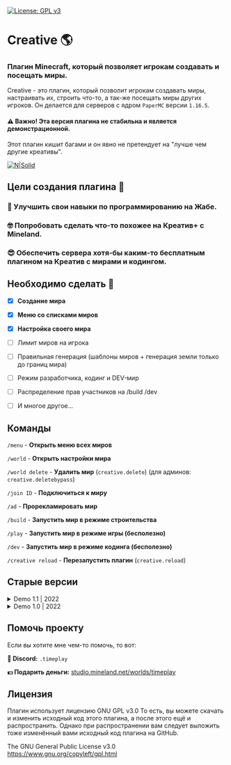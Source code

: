 [![License: GPL v3](https://img.shields.io/badge/License-GPLv3-blue.svg)](https://www.gnu.org/licenses/gpl-3.0)

# Creative 🌎
### Плагин Minecraft, который позволяет игрокам создавать и посещать миры.

Creative - это плагин, который позволит игрокам создавать миры, настраивать их, строить что-то, а так-же посещать миры других игроков. Он делается для серверов с ядром `PaperMC` версии `1.16.5`.

#### ⚠️ Важно! Эта версия плагина не стабильна и является демонстрационной.
Этот плагин кишит багами и он явно не претендует на "лучше чем другие креативы".

[![N|Solid](https://media.discordapp.net/attachments/310217885203300358/1050849486886408212/image.png)](https://media.discordapp.net/attachments/310217885203300358/1050849486886408212/image.png)

## Цели создания плагина 🤔

### 🐸 Улучшить свои навыки по программированию на Жабе.

### 🤓 Попробовать сделать что-то похожее на Креатив+ с Mineland.

### 😎 Обеспечить сервера хотя-бы каким-то бесплатным плагином на Креатив с мирами и кодингом.

## Необходимо сделать 📜

- [x] **Создание мира**

- [x] **Меню со списками миров**

- [x] **Настройка своего мира**

- [ ] Лимит миров на игрока

- [ ] Правильная генерация (шаблоны миров + генерация земли только до границ мира)

- [ ] Режим разработчика, кодинг и DEV-мир

- [ ] Распределение прав участников на /build /dev

- [ ] И многое другое...

## Команды

`/menu` - **Открыть меню всех миров**

`/world` - **Открыть настройки мира**

`/world delete` - **Удалить мир** (`creative.delete`) (для админов: `creative.deletebypass`)

`/join ID` - **Подключиться к миру**

`/ad` - **Прорекламировать мир**

`/build` - **Запустить мир в режиме строительства**

`/play` - **Запустить мир в режиме игры (бесполезно)**

`/dev` - **Запустить мир в режиме кодинга (бесполезно)**

`/creative reload` - **Перезапустить плагин** (`creative.reload`)

## Старые версии

<details>
  <summary> Demo 1.1 | 2022 </summary>
  - Добавлен креатив-чат /cc (/cc on, /cc off)

  - Добавлено создание файлов миров. Файлы конфига миров хранятся в plugins/CreativeCoding/worlds/айдимира.yml
  Файл содержит в себе: название мира, описание мира, значок, ник владельца мира.

  - Теперь при командах /build, /coding delete, /dev, /play проверяется ник владельца мира. Чужой игрок без права на удаления чужих миров не сможет удалить не свой мир.

  - Владелец мира может сменить название, описание, значок мира в /coding settings.

  - Добавлена команда /ad (недоделана), если без аргументов рекламирует мир, если с аргументами то переходит в мир

  - Добавлена команда /join, такая же как и /ad.

  - Код немного переписан, чтобы сделать его более читабельным
</details>
<details>
  <summary> Demo 1.0 | 2022 </summary>
  Это первая версия плагина!

  - Создана основа для Креатива

  - Создано меню с мирами

  - Создана простая генерация плоского мира
</details>

## Помочь проекту

Если вы хотите мне чем-то помочь, то вот:

**👾 Discord:** `.timeplay`

**💵 Подарить деньги:** [studio.mineland.net/worlds/timeplay](https://studio.mineland.net/worlds/timeplay)

## Лицензия

Плагин использует лицензию GNU GPL v3.0
То есть, вы можете скачать и изменить исходный код этого плагина, а после этого ещё и распространить.
Однако при распространении вам следует выложить тоже изменённый вами исходный код плагина на GitHub.

The GNU General Public License v3.0
https://www.gnu.org/copyleft/gpl.html
